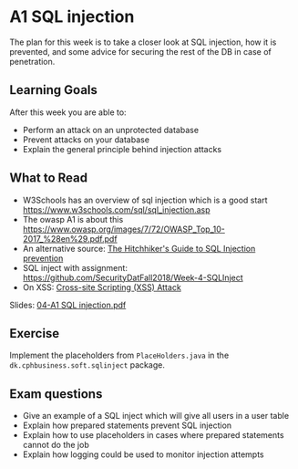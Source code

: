 # A1 SQL injection

The plan for this week is to take a closer look at SQL injection,
how it is prevented,
and some advice for securing the rest of the DB in case of penetration.

## Learning Goals

After this week you are able to:

* Perform an attack on an unprotected database
* Prevent attacks on your database
* Explain the general principle behind injection attacks

## What to Read

* W3Schools has an overview of sql injection which is a good start
  https://www.w3schools.com/sql/sql_injection.asp
* The owasp A1 is about this
  https://www.owasp.org/images/7/72/OWASP_Top_10-2017_%28en%29.pdf.pdf
* An alternative source:
  [The Hitchhiker's Guide to SQL Injection   prevention](https://phpdelusions.net/sql_injection)
* SQL inject with assignment: https://github.com/SecurityDatFall2018/Week-4-SQLInject
* On XSS: [Cross-site Scripting (XSS) Attack](https://www.acunetix.com/websitesecurity/cross-site-scripting/)

Slides: [04-A1 SQL injection.pdf](https://github.com/securitydatspring2019/week-04-A1-injection/blob/master/04-A1%20SQL%20injection.pdf)

## Exercise

Implement the placeholders from `PlaceHolders.java`
in the `dk.cphbusiness.soft.sqlinject` package.


## Exam questions

* Give an example of a SQL inject which will give all users in a user table
* Explain how prepared statements prevent SQL injection
* Explain how to use placeholders in cases where prepared statements cannot do the job
* Explain how logging could be used to monitor injection attempts
